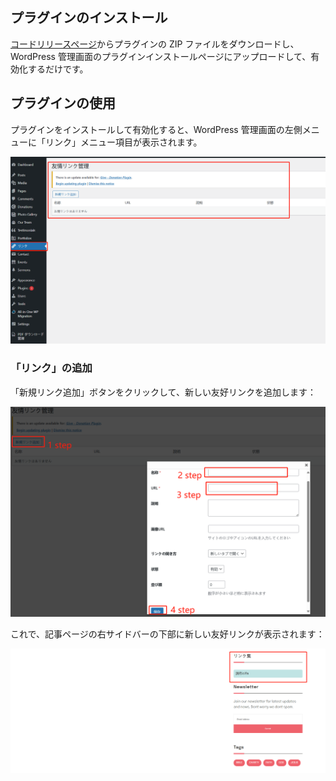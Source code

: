 ## プラグインのインストール

[コードリリースページ](https://github.com/suhanyujie/wp-link-gallery/releases)からプラグインの ZIP ファイルをダウンロードし、WordPress 管理画面のプラグインインストールページにアップロードして、有効化するだけです。

## プラグインの使用

プラグインをインストールして有効化すると、WordPress 管理画面の左側メニューに「リンク」メニュー項目が表示されます。

![link menu show](../../images/image.png)

### 「リンク」の追加

「新規リンク追加」ボタンをクリックして、新しい友好リンクを追加します：

![add new link](../../images/image-1.png)

これで、記事ページの右サイドバーの下部に新しい友好リンクが表示されます：

![alt text](../../images/image-2.png)
